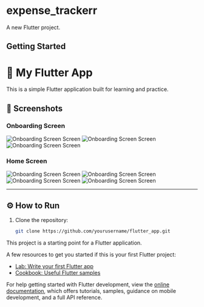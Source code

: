 # expense_trackerr

A new Flutter project.

## Getting Started

# 🚀 My Flutter App

This is a simple Flutter application built for learning and practice.

## 📱 Screenshots

### Onboarding Screen
![Onboarding Screen Screen](Output/1.jpg)
![Onboarding Screen Screen](Output/2.jpg)
![Onboarding Screen Screen](Output/3.jpg)

### Home Screen
![Onboarding Screen Screen](Output/4.jpg)
![Onboarding Screen Screen](Output/5.jpg)
![Onboarding Screen Screen](Output/6.jpg)
![Onboarding Screen Screen](Output/7.jpg)

---

## ⚙️ How to Run
1. Clone the repository:
   ```bash
   git clone https://github.com/yourusername/flutter_app.git


This project is a starting point for a Flutter application.

A few resources to get you started if this is your first Flutter project:

- [Lab: Write your first Flutter app](https://docs.flutter.dev/get-started/codelab)
- [Cookbook: Useful Flutter samples](https://docs.flutter.dev/cookbook)

For help getting started with Flutter development, view the
[online documentation](https://docs.flutter.dev/), which offers tutorials,
samples, guidance on mobile development, and a full API reference.
